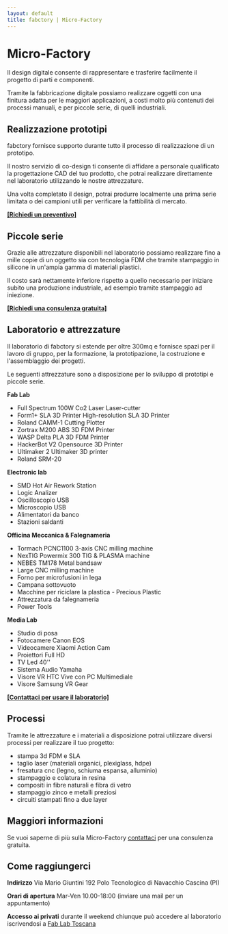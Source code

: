 ```yaml
---
layout: default
title: fabctory | Micro-Factory
---
```


# Micro-Factory

Il design digitale consente di rappresentare e trasferire facilmente il progetto di parti e componenti.

Tramite la fabbricazione digitale possiamo realizzare oggetti con una finitura adatta per le maggiori applicazioni, a costi molto più contenuti dei processi manuali, e per piccole serie, di quelli industriali.

## Realizzazione prototipi

fabctory fornisce supporto durante tutto il processo di realizzazione di un prototipo. 

Il nostro servizio di co-design ti consente di affidare a personale qualificato la progettazione CAD del tuo prodotto, che potrai realizzare direttamente nel laboratorio utilizzando le nostre attrezzature. 

Una volta completato il design, potrai produrre localmente una prima serie limitata o dei campioni utili per verificare la fattibilità di mercato.

**[[Richiedi un preventivo]](mailto:info@fabctory.com)**

## Piccole serie

Grazie alle attrezzature disponibili nel laboratorio possiamo realizzare fino a mille copie di un oggetto sia con tecnologia FDM che tramite stampaggio in silicone in un'ampia gamma di materiali plastici. 

Il costo sarà nettamente inferiore rispetto a quello necessario per iniziare subito una produzione industriale, ad esempio tramite stampaggio ad iniezione.

**[[Richiedi una consulenza gratuita]](mailto:info@fabctory.com)**

## Laboratorio e attrezzature

Il laboratorio di fabctory si estende per oltre 300mq e fornisce spazi per il lavoro di gruppo, per la formazione, la prototipazione, la costruzione e l'assemblaggio dei progetti.

Le seguenti attrezzature sono a disposizione per lo sviluppo di prototipi e piccole serie.

**Fab Lab**

- Full Spectrum 100W Co2 Laser Laser-cutter
- Form1+ SLA 3D Printer High-resolution SLA 3D Printer
- Roland CAMM-1 Cutting Plotter
- Zortrax M200 ABS 3D FDM Printer
- WASP Delta PLA 3D FDM Printer
- HackerBot V2 Opensource 3D Printer
- Ultimaker 2 Ultimaker 3D printer
- Roland SRM-20 

**Electronic lab**

- SMD Hot Air Rework Station
- Logic Analizer
- Oscilloscopio USB
- Microscopio USB
- Alimentatori da banco
- Stazioni saldanti

**Officina Meccanica & Falegnameria**
- Tormach PCNC1100 3-axis CNC milling machine
- NexTIG Powermix 300 TIG & PLASMA machine
- NEBES TM178 Metal bandsaw
- Large CNC milling machine
- Forno per microfusioni in lega
- Campana sottovuoto
- Macchine per riciclare la plastica - Precious Plastic
- Attrezzatura da falegnameria
- Power Tools

**Media Lab**
- Studio di posa
- Fotocamere Canon EOS
- Videocamere Xiaomi Action Cam
- Proiettori Full HD
- TV Led 40''
- Sistema Audio Yamaha
- Visore VR HTC Vive con PC Multimediale
- Visore Samsung VR Gear

**[[Contattaci per usare il laboratorio]](mailto:info@fabctory.com)**

## Processi

Tramite le attrezzature e i materiali a disposizione potrai utilizzare diversi processi per realizzare il tuo progetto:

- stampa 3d FDM e SLA
- taglio laser (materiali organici, plexiglass, hdpe)
- fresatura cnc  (legno, schiuma espansa, alluminio)
- stampaggio e colatura in resina
- compositi in fibre naturali e fibra di vetro
- stampaggio zinco e metalli preziosi
- circuiti stampati fino a due layer

## Maggiori informazioni

Se vuoi saperne di più sulla Micro-Factory [contattaci](mailto:info@fabctory.com) per una consulenza gratuita.


## Come raggiungerci

**Indirizzo**
Via Mario Giuntini 192
Polo Tecnologico di Navacchio
Cascina (PI)

**Orari di apertura** 
Mar-Ven 10.00-18:00 
(inviare una mail per un appuntamento)

**Accesso ai privati** durante il weekend chiunque può accedere al laboratorio iscrivendosi a [Fab Lab Toscana](http://wiki.fablabtoscana.it/Joining)

